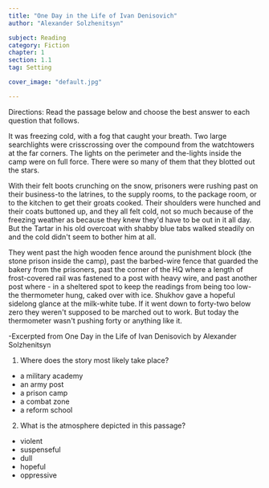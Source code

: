 ```yaml
---
title: "One Day in the Life of Ivan Denisovich"
author: "Alexander Solzhenitsyn"

subject: Reading
category: Fiction
chapter: 1
section: 1.1
tag: Setting

cover_image: "default.jpg"

---
```

Directions: Read the passage below and choose the best answer to each question that follows.

It was freezing cold, with a fog that caught your breath. Two large searchlights were crisscrossing over the compound from the watchtowers at the far corners. The lights on the perimeter and the-lights inside the camp were on full force. There were so many of them that they blotted out the stars.

With their felt boots crunching on the snow, prisoners were rushing past on their business-to the latrines, to the supply rooms, to the package room, or to the kitchen to get their groats cooked. Their shoulders were hunched and their coats buttoned up, and they all felt cold, not so much because of the freezing weather as because they knew they'd have to be out in it all day. But the Tartar in his old overcoat with shabby blue tabs walked steadily on and the cold didn't seem to bother him at all.

They went past the high wooden fence around the punishment block (the stone prison inside the camp), past the barbed-wire fence that guarded the bakery from the prisoners, past the corner of the HQ where a length of frost-covered rail was fastened to a post with heavy wire, and past another post where - in a sheltered spot to keep the readings from being too low-the thermometer hung, caked over with ice. Shukhov gave a hopeful sidelong glance at the milk-white tube. If it went down to forty-two below zero they weren't supposed to be marched out to work. But today the thermometer wasn't pushing forty or anything like it.

-Excerpted from One Day in the Life of Ivan Denisovich
by Alexander Solzhenitsyn

  1.  Where does the story most likely take place?

  * a military academy
  * an army post
  * a prison camp
  * a combat zone
  * a reform school

  2.  What is the atmosphere depicted in this passage?

  * violent
  * suspenseful
  * dull
  * hopeful
  * oppressive
